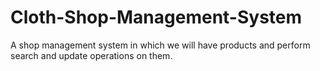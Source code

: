 # Cloth-Shop-Management-System
A shop management system in which we will have products and perform search and update operations on them.
